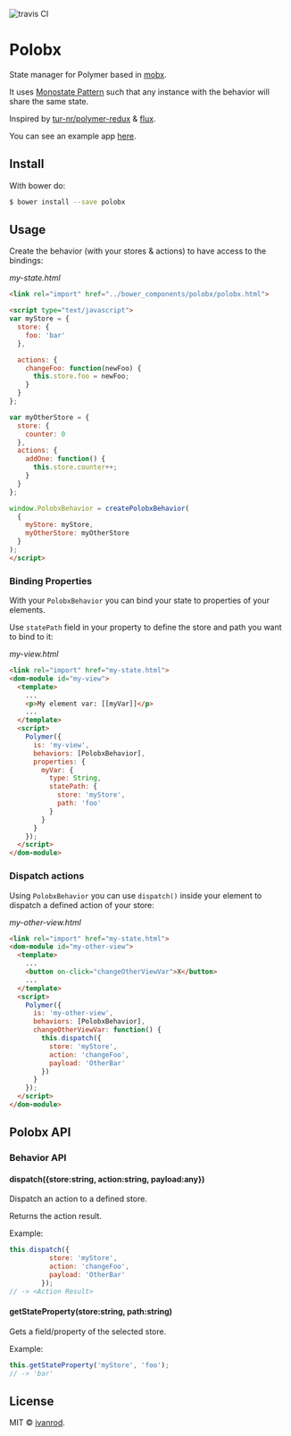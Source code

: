 ![travis CI](https://travis-ci.org/ivanrod/polobx.svg?branch=master "Travis Build")

# Polobx

State manager for Polymer based in [mobx](https://github.com/mobxjs/mobx).

It uses [Monostate Pattern](http://wiki.c2.com/?MonostatePattern) such that any instance with the behavior will share the same state.

Inspired by [tur-nr/polymer-redux](https://github.com/tur-nr/polymer-redux) & [flux](https://facebook.github.io/flux/).

You can see an example app [here](https://github.com/ivanrod/polobx-demo-app).

## Install

With bower do:

```bash
$ bower install --save polobx
```

## Usage

Create the behavior (with your stores & actions) to have access to the bindings:

*my-state.html*
```html
<link rel="import" href="../bower_components/polobx/polobx.html">

<script type="text/javascript">
var myStore = {
  store: {
    foo: 'bar'
  },

  actions: {
    changeFoo: function(newFoo) {
      this.store.foo = newFoo;
    }
  }
};

var myOtherStore = {
  store: {
    counter: 0
  },
  actions: {
    addOne: function() {
      this.store.counter++;
    }
  }
};

window.PolobxBehavior = createPolobxBehavior(
  {
    myStore: myStore,
    myOtherStore: myOtherStore
  }
);
</script>

```

### Binding Properties

With your `PolobxBehavior` you can bind your state to properties of your elements.

Use `statePath` field in your property to define the store and path you want to bind to it:

*my-view.html*
```html
<link rel="import" href="my-state.html">
<dom-module id="my-view">
  <template>
    ...
    <p>My element var: [[myVar]]</p>
    ...
  </template>
  <script>
    Polymer({
      is: 'my-view',
      behaviors: [PolobxBehavior],
      properties: {
        myVar: {
          type: String,
          statePath: {
            store: 'myStore',
            path: 'foo'
          }
        }
      }
    });
  </script>
</dom-module>
```

### Dispatch actions

Using `PolobxBehavior` you can use `dispatch()` inside your element to dispatch a defined action of your store:

*my-other-view.html*
```html
<link rel="import" href="my-state.html">
<dom-module id="my-other-view">
  <template>
    ...
    <button on-click="changeOtherViewVar">X</button>
    ...
  </template>
  <script>
    Polymer({
      is: 'my-other-view',
      behaviors: [PolobxBehavior],
      changeOtherViewVar: function() {
        this.dispatch({
          store: 'myStore',
          action: 'changeFoo',
          payload: 'OtherBar'
        })
      }
    });
  </script>
</dom-module>
```

## Polobx API

### Behavior API

#### dispatch({store:string, action:string, payload:any})

Dispatch an action to a defined store.

Returns the action result.

Example:

```javascript
this.dispatch({
          store: 'myStore',
          action: 'changeFoo',
          payload: 'OtherBar'
        });
// -> <Action Result>
```

#### getStateProperty(store:string, path:string)

Gets a field/property of the selected store.

Example:

```javascript
this.getStateProperty('myStore', 'foo');
// -> 'bar'
```

## License

MIT © [ivanrod](https://github.com/ivanrod).

